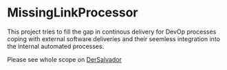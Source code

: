 # MissingLinkProcessor

This project tries to fill the gap in continous delivery for DevOp processes coping with external software deliveries and their seemless integration into the internal automated processes.

Please see whole scope on [DerSalvador](http://www.dersalvador.com)
